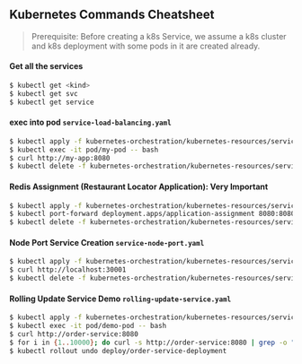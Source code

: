 ## Kubernetes Commands Cheatsheet

> Prerequisite: Before creating a k8s Service, we assume a k8s cluster and k8s deployment with some pods in it are created already.

#### Get all the services
```bash
$ kubectl get <kind>
$ kubectl get svc
$ kubectl get service
```

#### exec into pod `service-load-balancing.yaml`
```bash
$ kubectl apply -f kubernetes-orchestration/kubernetes-resources/service/service-load-balancing.yaml
$ kubectl exec -it pod/my-pod -- bash
$ curl http://my-app:8080
$ kubectl delete -f kubernetes-orchestration/kubernetes-resources/service/service-load-balancing.yaml
```

#### Redis Assignment (Restaurant Locator Application): Very Important
```bash
$ kubectl apply -f kubernetes-orchestration/kubernetes-resources/service/redis-assignment.yaml
$ kubectl port-forward deployment.apps/application-assignment 8080:8080
$ kubectl delete -f kubernetes-orchestration/kubernetes-resources/service/redis-assignment.yaml
```

#### Node Port Service Creation `service-node-port.yaml`
```bash
$ kubectl apply -f kubernetes-orchestration/kubernetes-resources/service/service-node-port.yaml
$ curl http://localhost:30001
$ kubectl delete -f kubernetes-orchestration/kubernetes-resources/service/service-node-port.yaml
```

#### Rolling Update Service Demo `rolling-update-service.yaml`
```bash
$ kubectl apply -f kubernetes-orchestration/kubernetes-resources/service/rolling-update-service.yaml
$ kubectl exec -it pod/demo-pod -- bash
$ curl http://order-service:8080
$ for i in {1..10000}; do curl -s http://order-service:8080 | grep -o "<title>[^<]*" | tail -c+8; done
$ kubectl rollout undo deploy/order-service-deployment
```
